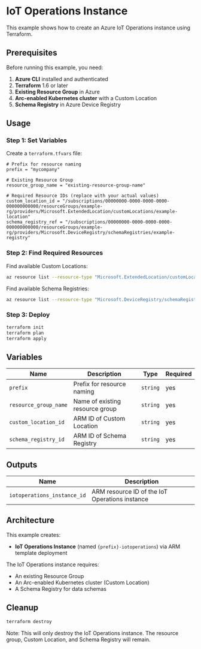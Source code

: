 # IoT Operations Instance

This example shows how to create an Azure IoT Operations instance using Terraform.

## Prerequisites

Before running this example, you need:

1. **Azure CLI** installed and authenticated
2. **Terraform** 1.6 or later
3. **Existing Resource Group** in Azure
4. **Arc-enabled Kubernetes cluster** with a Custom Location
5. **Schema Registry** in Azure Device Registry

## Usage

### Step 1: Set Variables

Create a `terraform.tfvars` file:

```hcl
# Prefix for resource naming
prefix = "mycompany"

# Existing Resource Group
resource_group_name = "existing-resource-group-name"

# Required Resource IDs (replace with your actual values)
custom_location_id = "/subscriptions/00000000-0000-0000-0000-000000000000/resourceGroups/example-rg/providers/Microsoft.ExtendedLocation/customLocations/example-location"
schema_registry_ref = "/subscriptions/00000000-0000-0000-0000-000000000000/resourceGroups/example-rg/providers/Microsoft.DeviceRegistry/schemaRegistries/example-registry"
```

### Step 2: Find Required Resources

Find available Custom Locations:
```bash
az resource list --resource-type "Microsoft.ExtendedLocation/customLocations" --query "[].{Name:name, Id:id}" -o table
```

Find available Schema Registries:
```bash
az resource list --resource-type "Microsoft.DeviceRegistry/schemaRegistries" --query "[].{Name:name, Id:id}" -o table
```

### Step 3: Deploy

```bash
terraform init
terraform plan
terraform apply
```

## Variables

| Name | Description | Type | Required |
|------|-------------|------|----------|
| `prefix` | Prefix for resource naming | `string` | yes |
| `resource_group_name` | Name of existing resource group | `string` | yes |
| `custom_location_id` | ARM ID of Custom Location | `string` | yes |
| `schema_registry_id` | ARM ID of Schema Registry | `string` | yes |

## Outputs

| Name | Description |
|------|-------------|
| `iotoperations_instance_id` | ARM resource ID of the IoT Operations instance |

## Architecture

This example creates:

- **IoT Operations Instance** (named `{prefix}-iotoperations`) via ARM template deployment

The IoT Operations instance requires:
- An existing Resource Group
- An Arc-enabled Kubernetes cluster (Custom Location)
- A Schema Registry for data schemas

## Cleanup

```bash
terraform destroy
```

Note: This will only destroy the IoT Operations instance. The resource group, Custom Location, and Schema Registry will remain.